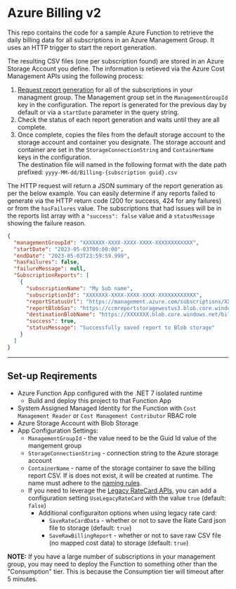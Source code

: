 # Azure Billing v2

This repo contains the code for a sample Azure Function to retrieve the daily billing data for all subscriptions in an Azure Management Group. It uses an HTTP trigger to start the report generation.

The resulting CSV files (one per subscription found) are stored in an Azure Storage Account you define.
The information is retieved via the Azure Cost Management APIs using the following process:

1. [Request report generation](https://learn.microsoft.com/en-us/rest/api/cost-management/generate-cost-details-report/create-operation?tabs=HTTP) for all of the subscriptions in your managment group. The Management group set in the `ManagementGroupId` key in the configuration. The report is generated for the previous day by default or via a `startDate` parameter in the query string.
2. Check the status of each report generation and waits until they are all complete.
3. Once complete, copies the files from the default storage account to the storage account and container you designate. The storage account and container are set in the `StorageConnectionString` and `ContainerName` keys in the configuration.\
 The destination file will named in the following format with the date path prefixed: `yyyy-MM-dd/Billing-{subscription guid}.csv`

The HTTP request will return a JSON summary of the report generation as per the below example. You can easily determine if any reports failed to generate via the HTTP return code (200 for success, 424 for any failures) or from the `hasFailures` value. The subscriptions that had issues will be in the reports list array with a `"success": false` value and a `statusMessage` showing the failure reason.

``` json
{
  "managementGroupId": "XXXXXXX-XXXX-XXXX-XXXX-XXXXXXXXXXXX",
  "startDate": "2023-05-03T00:00:00",
  "endDate": "2023-05-03T23:59:59.999",
  "hasFailures": false,
  "failureMessage": null,
  "SubscriptionReports": [
    {
      "subscriptionName": "My Sub name",
      "subscriptionId": "XXXXXXX-XXXX-XXXX-XXXX-XXXXXXXXXXXX",
      "reportStatusUrl": "https://management.azure.com/subscriptions/XXXXXXX-XXXX-XXXX-XXXX-XXXXXXXXXXXX/providers/Microsoft.CostManagement/costDetailsOperationResults/xxxxxxx-xxxx-xxxx-xxxx-xxxxxxxxxxxx?api-version=2022-10-01",
      "reportBlobSas": "https://ccmreportstoragewestus3.blob.core.windows.net/armmusagedetailsreportdownloadcontainer/20230504/xxxxxxx-xxxx-xxxx-xxxx-xxxxxxxxxxxx?sv=2018-03-28\u0026sr=b\u0026sig=6TFT5jBp1QRYIrApdrBd4vl%2FTNgeLCw0NViskYMXXl0%3D\u0026spr=https\u0026st=2023-05-04T14%3A30%3A21Z\u0026se=2023-05-05T02%3A35%3A21Z\u0026sp=r",
      "destinationBlobName": "https://XXXXXXX.blob.core.windows.net/billing/2023-05-03/Billing-XXXXXXX-XXXX-XXXX-XXXX-XXXXXXXXXXXX.csv",
      "success": true,
      "statusMessage": "Successfully saved report to Blob storage"
    }
  ]
}
```

----

## Set-up Reqirements

- Azure Function App configured with the .NET 7 isolated runtime
  - Build and deploy this project to that Function App
- System Assigned Managed Identity for the Function with `Cost Management Reader` or `Cost Management Contributor` RBAC role
- Azure Storage Account with Blob Storage
- App Configuration Settings:
  - `ManagementGroupId` - the value need to be the Guid Id value of the mangement group
  - `StorageConnectionString` - connection string to the Azure storage account
  - `ContainerName` - name of the storage container to save the billing report CSV. If is does not exist, it will be created at runtime. The name must adhere to the [naming rules](https://learn.microsoft.com/en-us/rest/api/storageservices/naming-and-referencing-containers--blobs--and-metadata#container-names).
  - If you need to leverage the [Legacy RateCard APIs](https://learn.microsoft.com/en-us/previous-versions/azure/reference/mt219004(v%3dazure.100)), you can add a configuration setting `UseLegacyRateCard` with the value `true` (default: `false`)
    - Additional configuraiton options when using legacy rate card:
      - `SaveRateCardData` - whether or not to save the Rate Card json file to storage (default: `true`)
      - `SaveRawBillingReport` - whether or not to save raw CSV file (no mapped cost data) to storage (default: `true`)

**NOTE:** If you have a large number of subscriptions in your management group, you may need to deploy the Function to something other than the "Consumption" tier. This is because the Consumption tier will timeout after 5 minutes.
